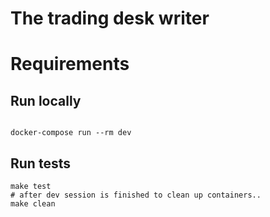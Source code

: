 # The trading desk writer

# Requirements


## Run locally

```

docker-compose run --rm dev
```

## Run tests
	

```
make test
# after dev session is finished to clean up containers..
make clean 
```
